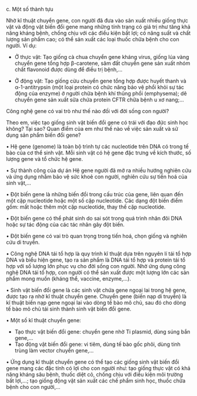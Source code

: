 c. Một số thành tựu

Nhờ kĩ thuật chuyển gene, con người đã đưa vào sản xuất nhiều giống thực vật và động vật biến đổi gene mang những tính trạng có giá trị như tăng khả năng kháng bệnh, chống chịu với các điều kiện bất lợi; có năng suất và chất lượng sản phẩm cao; có thể sản xuất các loại thuốc chữa bệnh cho con người. Ví dụ:

- Ở thực vật: Tạo giống cà chua chuyển gene kháng virus, giống lúa vàng chuyển gene tổng hợp β-carotene, sâm đất chuyển gene sản xuất nhóm chất flavonoid được dùng để điều trị bệnh,...

- Ở động vật: Tạo giống cừu chuyển gene tổng hợp được huyết thanh và α-1-antitrypsin (một loại protein có chức năng bảo vệ phổi khỏi sự tác động của enzyme) ở người chữa bệnh khí thũng phổi (emphysema); dê chuyển gene sản xuất sữa chứa protein CFTR chữa bệnh u xơ nang;...

Công nghệ gene có vai trò như thế nào đối với đời sống con người?

Theo em, việc tạo giống sinh vật biến đổi gene có trái với đạo đức sinh học không? Tại sao? Quan điểm của em như thế nào về việc sản xuất và sử dụng sản phẩm biến đổi gene?

• Hệ gene (genome) là toàn bộ trình tự các nucleotide trên DNA có trong tế bào của cơ thể sinh vật. Mỗi sinh vật có hệ gene đặc trưng về kích thước, số lượng gene và tổ chức hệ gene.

• Sự thành công của dự án Hệ gene người đã mở ra nhiều hướng nghiên cứu và ứng dụng nhằm bảo vệ sức khoẻ con người, nghiên cứu sự tiến hoá của sinh vật,...

• Đột biến gene là những biến đổi trong cấu trúc của gene, liên quan đến một cặp nucleotide hoặc một số cặp nucleotide. Các dạng đột biến điểm gồm: mất hoặc thêm một cặp nucleotide, thay thế cặp nucleotide.

• Đột biến gene có thể phát sinh do sai sót trong quá trình nhân đôi DNA hoặc sự tác động của các tác nhân gây đột biến.

• Đột biến gene có vai trò quan trọng trong tiến hoá, chọn giống và nghiên cứu di truyền.

• Công nghệ DNA tái tổ hợp là quy trình kĩ thuật dựa trên nguyên lí tái tổ hợp DNA và biểu hiện gene, tạo ra sản phẩm là DNA tái tổ hợp và protein tái tổ hợp với số lượng lớn phục vụ cho đời sống con người. Nhờ ứng dụng công nghệ DNA tái tổ hợp, con người có thể sản xuất được một lượng lớn các sản phẩm mong muốn (kháng thể, vaccine, enzyme,...).

• Sinh vật biến đổi gene là các sinh vật chứa gene ngoại lai trong hệ gene, được tạo ra nhờ kĩ thuật chuyển gene. Chuyển gene (biến nạp di truyền) là kĩ thuật biến nạp gene ngoại lai vào dòng tế bào mô chủ, sau đó cho dòng tế bào mô chủ tái sinh thành sinh vật biến đổi gene.

• Một số kĩ thuật chuyển gene:
  + Tạo thực vật biến đổi gene: chuyển gene nhờ Ti plasmid, dùng súng bắn gene,...
  + Tạo động vật biến đổi gene: vi tiêm, dùng tế bào gốc phôi, dùng tinh trùng làm vector chuyển gene,...

• Ứng dụng kĩ thuật chuyển gene có thể tạo các giống sinh vật biến đổi gene mang các đặc tính có lợi cho con người như: tạo giống thực vật có khả năng kháng sâu bệnh, thuốc diệt cỏ, chống chịu với điều kiện môi trường bất lợi,...; tạo giống động vật sản xuất các chế phẩm sinh học, thuốc chữa bệnh cho con người,...